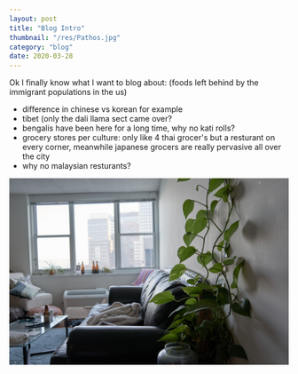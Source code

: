 ```yaml
---
layout: post
title: "Blog Intro"
thumbnail: "/res/Pathos.jpg"
category: "blog"
date: 2020-03-28
---
```


Ok I finally know what I want to blog about:
(foods left behind by the immigrant populations in the us)

- difference in chinese vs korean for example
- tibet (only the dali llama sect came over?
- bengalis have been here for a long time, why no kati rolls? 
- grocery stores per culture: only like 4 thai grocer's but a resturant on every corner, meanwhile japanese grocers are really pervasive all over the city
- why no malaysian resturants?


![image here is a nice photo of where I am working/living for the past 3 weeks ><](/res/Pathos.jpg)

